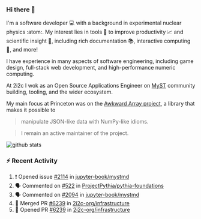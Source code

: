 ### Hi there 👋 

I'm a software developer 💻 with a background in experimental nuclear physics :atom:. My interest lies in tools :wrench: to improve productivity :chart_with_upwards_trend: and scientific insight :telescope:, including rich documentation 📚, interactive computing 🧮, and more! 

I have experience in many aspects of software engineering, including game design, full-stack web development, and high-performance numeric computing. 

At 2i2c I wok as an Open Source Applications Engineer on [MyST](https://github.com/jupyter-book/mystmd) community building, tooling, and the wider ecosystem. 

My main focus at Princeton was on the [Awkward Array project](awkward-array.org/), a library that makes it possible to 
> manipulate JSON-like data with NumPy-like idioms.

> I remain an active maintainer of the project. 

![github stats](https://github-readme-stats.vercel.app/api?username=agoose77&show_icons=true&hide_rank=true&hide_title=true&bg_color=30,e76445,904e95&text_color=efe3ec&icon_color=efe3ec)
<!--
**agoose77/agoose77** is a ✨ _special_ ✨ repository because its `README.md` (this file) appears on your GitHub profile.

Here are some ideas to get you started:

- 🔭 I’m currently working on ...
- 🌱 I’m currently learning ...
- 👯 I’m looking to collaborate on ...
- 🤔 I’m looking for help with ...
- 💬 Ask me about ...
- 📫 How to reach me: ...
- 😄 Pronouns: ...
- ⚡ Fun fact: ...
-->

### :zap: Recent Activity

<!--START_SECTION:activity-->
1. ❗ Opened issue [#2114](https://github.com/jupyter-book/mystmd/issues/2114) in [jupyter-book/mystmd](https://github.com/jupyter-book/mystmd)
2. 🗣 Commented on [#522](https://github.com/ProjectPythia/pythia-foundations/issues/522#issuecomment-2985577663) in [ProjectPythia/pythia-foundations](https://github.com/ProjectPythia/pythia-foundations)
3. 🗣 Commented on [#2094](https://github.com/jupyter-book/mystmd/pull/2094#issuecomment-2981553430) in [jupyter-book/mystmd](https://github.com/jupyter-book/mystmd)
4. 🎉 Merged PR [#6239](https://github.com/2i2c-org/infrastructure/pull/6239) in [2i2c-org/infrastructure](https://github.com/2i2c-org/infrastructure)
5. 💪 Opened PR [#6239](https://github.com/2i2c-org/infrastructure/pull/6239) in [2i2c-org/infrastructure](https://github.com/2i2c-org/infrastructure)
<!--END_SECTION:activity-->
